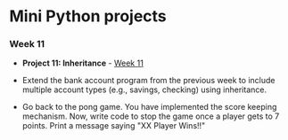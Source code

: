 # Mini Python projects

### Week 11

- **Project 11: Inheritance** - [Week 11](https://github.com/lindakovacs/python_cs1/tree/main/week11)

- Extend the bank account program from the previous week to include multiple account types (e.g., savings, checking) using inheritance.

- Go back to the pong game. You have implemented the score keeping mechanism. Now, write code to stop the game once a player gets to 7 points. Print a message saying "XX Player Wins!!"